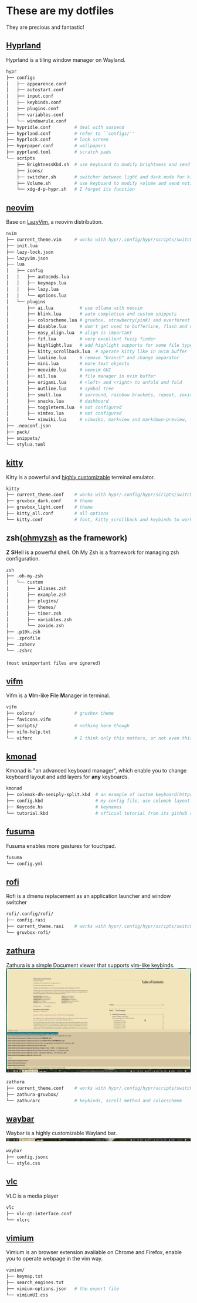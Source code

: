 <!---
vim:nospell:nowrap
--->
# These are my dotfiles
They are precious and fantastic!

## [Hyprland](https://hyprland.org)
Hyprland is a tiling window manager on Wayland.
```sh
hypr
├── configs
│   ├── appearence.conf
│   ├── autostart.conf
│   ├── input.conf
│   ├── keybinds.conf
│   ├── plugins.conf
│   ├── variables.conf
│   └── windowrule.conf
├── hypridle.conf         # deal with suspend
├── hyprland.conf         # refer to ``configs/''
├── hyprlock.conf         # lock screen
├── hyprpaper.conf        # wallpapers
├── pyprland.toml         # scratch pads
└── scripts
    ├── BrightnessKbd.sh  # use keyboard to modify brightness and send notifications
    ├── icons/
    ├── switcher.sh       # switcher between light and dark mode for kitty, nvim, rofi and zathura
    ├── Volume.sh         # use keyboard to modify volume and send notifications
    └── xdg-d-p-hypr.sh   # I forget its function
```

## [neovim](https://github.com/neovim/neovim)
Base on [LazyVim](https://lazyvim.org), a neovim distribution.
```sh
nvim
├── current_theme.vim     # works with hypr/.config/hypr/scripts/switcher.sh, in .gitignore
├── init.lua
├── lazy-lock.json
├── lazyvim.json
├── lua
│   ├── config
│   │   ├── autocmds.lua
│   │   ├── keymaps.lua
│   │   ├── lazy.lua
│   │   └── options.lua
│   └── plugins
│       ├── ai.lua          # use ollama with neovim
│       ├── blink.lua       # auto completion and custom snippets
│       ├── colorscheme.lua # gruvbox, strawberry(pink) and everforest colorscheme
│       ├── disable.lua     # don't get used to bufferline, flash and noice
│       ├── easy_align.lua  # align is important
│       ├── fzf.lua         # very excellent fuzzy finder
│       ├── highlight.lua   # add highlight supports for some file types
│       ├── kitty_scrollback.lua  # operate kitty like in nvim buffer
│       ├── lualine.lua     # remove "branch" and change separator
│       ├── mini.lua        # more text objects
│       ├── neovide.lua     # neovim GUI
│       ├── oil.lua         # file manager in nvim buffer
│       ├── origami.lua     # <left> and <right> to unfold and fold
│       ├── outline.lua     # symbol tree
│       ├── small.lua       # surround, rainbow brackets, repeat, zoxide, undotree, maximize and sideways
│       ├── snacks.lua      # dashboard
│       ├── toggleterm.lua  # not configured
│       ├── vimtex.lua      # not configured
│       └── vimwiki.lua     # vimwiki, markview and markdown-preview, for taking notes
├── .neoconf.json
├── pack/
├── snippets/
└── stylua.toml
```

## [kitty](https://sw.kovidgoyal.net/kitty)
 Kitty is a powerful and [highly customizable](https://sw.kovidgoyal.net/kitty/conf)
 terminal emulator.
```sh
kitty
├── current_theme.conf    # works with hypr/.config/hypr/scripts/switcher.sh, in .gitignore
├── gruvbox_dark.conf     # theme
├── gruvbox_light.conf    # theme
├── kitty_all.conf        # all options
└── kitty.conf            # font, kitty_scrollback and keybinds to work like tmux
```

## zsh([ohmyzsh](https://github.com/ohmyzsh/ohmyzsh) as the framework)
**Z** **SH**ell is a powerful shell. Oh My Zsh is a framework for managing zsh
configuration.
```sh
zsh
├── .oh-my-zsh
│   └── custom
│       ├── aliases.zsh
│       ├── example.zsh
│       ├── plugins/
│       ├── themes/
│       ├── timer.zsh
│       ├── variables.zsh
│       └── zoxide.zsh
├── .p10k.zsh
├── .zprofile
├── .zshenv
└── .zshrc

(most unimportant files are ignored)
```

## [vifm](https://github.com/vifm/vifm)
Vifm is a **VI**m-like **F**ile **M**anager in terminal.
```sh
vifm
├── colors/               # gruvbox theme
├── favicons.vifm
├── scripts/              # nothing here though
├── vifm-help.txt
└── vifmrc                # I think only this matters, or not even this...
```

## [kmonad](https://github.com/kmonad/kmonad)
Kmonad is "an advanced keyboard manager", which enable you to change keyboard
layout and add layers for __any__ keyboards.
```sh
kmonad
├── colemak-dh-seniply-split.kbd  # an example of custom keyboard(https://stevep99.github.io/seniply/)
├── config.kbd                    # my config file, use colemak layout and many many layers
├── Keycode.hs                    # keynames
└── tutorial.kbd                  # official tutorial from its github repo
```

## [fusuma](https://github.com/iberianpig/fusuma)
Fusuma enables more gestures for touchpad.
```sh
fusuma
└── config.yml
```

## [rofi](https://github.com/davatorium/rofi)
Rofi is a dmenu replacement as an application launcher and window switcher
```sh
rofi/.config/rofi/
├── config.rasi
├── current_theme.rasi    # works with hypr/.config/hypr/scripts/switcher.sh, in .gitignore
└── gruvbox-rofi/
```

## [zathura](https://github.com/pwmt/zathura)
Zathura is a simple Document viewer that supports vim-like keybinds.
![preview](.zathura.png)
```sh
zathura
├── current_theme.conf    # works with hypr/.config/hypr/scripts/switcher.sh, in .gitignore
├── zathura-gruvbox/
└── zathurarc             # keybinds, scroll method and colorscheme
```

## [waybar](https://github.com/Alexays/Waybar)
Waybar is a highly customizable Wayland bar.
![preview](.waybar.png)
```sh
waybar
├── config.jsonc
└── style.css
```

## [vlc](https://www.videolan.org/vlc/)
VLC is a media player
```sh
vlc
├── vlc-qt-interface.conf
└── vlcrc
```

## [vimium](https://github.com/philc/vimium)
Vimium is an browser extension available on Chrome and Firefox, enable you to
operate webpage in the vim way.
```sh
vimium/
├── keymap.txt
├── search_engines.txt
├── vimium-options.json   # the export file
└── vimiumUI.css
```
